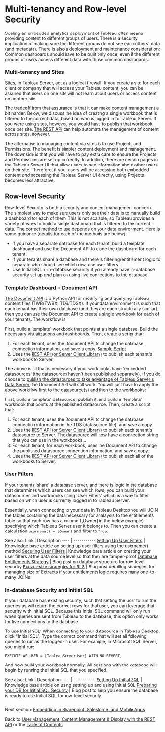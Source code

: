 # Multi-tenancy and Row-level Security

Scaling an embedded analytics deployment of Tableau often means providing content to different groups of users. There is a security implication of making sure the different groups do not see each others' data (and metadata). There is also a deployment and maintenance consideration: Common dashboards should have to be built only once, even if the different groups of users access different data with those common dashboards.

### Multi-tenancy and Sites
[Sites](http://onlinehelp.tableau.com/current/server/en-us/sites_intro.htm), in Tableau Server, act as a logical firewall. If you create a site for each client or company that will access your Tableau content, you can be assured that users on one site will not learn about users or access content on another site. 

The tradeoff from that assurance is that it can make content management a bit harder. Below, we discuss the idea of creating a single workbook that is filtered to the correct data, based on who is logged in to Tableau Server. If you were using sites, however, you would have to publish that workbook once per site. [The REST API](/03_server_management_and_restapi.md) can help automate the management of content across sites, however.

The alternative to managing content via sites is to use Projects and Permissions. The benefit is simpler content deployment and management. The downside is that you will have to pay extra care to ensure the Projects and Permissions are set up correctly. In addition, there are certain pages in the Tableau Server UI that allow users to see information about other users on their site. Therefore, if your users will be accessing both embedded content *and* accessing the Tableau Server UI directly, using Projects becomes less attractive.

## Row-level Security
Row-level Security is both a security and content management concern. The simplest way to make sure users only see their data is to manually build a dashboard for each of them. This is not scalable, so Tableau provides a variety of ways to build a single dashboard that is filtered to the correct data. The correct method to use depends on your data environment. Here is some guidance (details for each of the methods are below):
* If you have a separate database for each tenant, build a template dashboard and use the Document API to clone the dashboard for each tenant.
* If your tenants share a database and there is filtering/entitlement logic to separate who should see which row, use user filters.
* Use Initial SQL + in-database security if you already have in-database security set up *and* plan on using live connections to the database

###  Template Dashboard + Document API
[The Document API](https://github.com/tableau/document-api-python) is a Python API for modifying and querying Tableau content files (TWB/TWBX, TDS/TDSX). If your data environment is such that each tenant has their own database (and they are each structurally similar), then you can use the Document API to create a single workbook for each of your tenants. The workflow is:

First, build a 'template' workbook that points at a single database. Build the necessary visualizations and dashboards.
Then, create a script that:
1) For each tenant, uses the Document API to change the database connection information, and save a copy. [Sample Script](https://github.com/tableau/document-api-python/blob/master/samples/replicate-workbook/replicate_workbook.py)
2) Uses the [REST API (or Server Client Library)](/03_server_management_and_restapi.md)  to publish each tenant's workbook to Server.

The above is all that is necessary if your workbooks have 'embedded datasources' (the datasources haven't been published separately). If you do choose to [publish the datasources to take advantage of Tableau Server's Data Server](https://onlinehelp.tableau.com/current/pro/desktop/en-us/publish_datasources.html), the Document API will still work. You will just have to apply the above workflow first to the datasource(s) and then to the workbooks:

First, build a 'template' datasource, publish it, and build a 'template' workbook that points at the published datasource.
Then, create a script that:
1) For each tenant, uses the Document API to change the database connection information in the TDS (datasource file), and save a copy.
2) Uses the [REST API (or Server Client Library)](/03_server_management_and_restapi.md) to publish each tenant's datasource to Server. The datasource will now have a connection string that you can use in the workbooks...
3) For each tenant, for each workbook, uses the Document API to change the published datasource connection information, and save a copy.
4) Uses the [REST API (or Server Client Library)](/03_server_management_and_restapi.md) to publish each all of the workbooks to Server.

### User Filters
If your tenants 'share' a database server, and there is logic in the database that determines which users can see which rows, you can build your datasources and workbooks using 'User Filters' which is a way to filter based on which user is currently logged in to Tableau Server.

Essentially, when connecting to your data in Tableau Desktop you will JOIN the tables containing the data necessary for analaysis to the entitlements table so that each row has a column ([Owner] in the below example) specifying which Tableau Server user it belongs to. Then you can create a calculation `username() = [Owner]` and filter to `True`.

See also:
Link | Description
---- | -----------
[Setting Up User Filters](https://onlinehelp.tableau.com/current/pro/desktop/en-us/publish_userfilters_create.html#dynamic) | Knowledge base article on setting up user filters using the username() method
[Securing User Filters](https://onlinehelp.tableau.com/current/pro/desktop/en-us/publish_userfilters_create.html#publish-user-filters) | Knowledge base article on creating your user filters at the data source level so that they are tamper-proof
[Database Entitlements Strategy](https://tableauandbehold.com/2016/03/07/how-to-set-up-your-database-for-row-level-security-in-tableau/) | Blog post on database structure for row-level security
[Extract-size strategies for RLS](https://tableauandbehold.com/2016/08/08/defusing-row-level-security-in-tableau-data-extracts-before-they-blow-up-part-1/) | Blog post detailing strategies for managing size of Extracts if your entitlements logic requires many one-to-many JOINs

### In-database Security and Initial SQL
If your database has existing security, such that setting the user to run the queries as will return the correct rows for that user, you can leverage that security with Initial SQL. Because this Initial SQL command will only run when queries are sent from Tableau to the database, this option only works for live connections to the database.

To use Initial SQL: When connecting to your datasource in Tableau Desktop, click "Initial SQL". Type the correct command that will set all following queries to run as the logged-in user. For example, in Microsoft SQL Server, you might run:
```
EXECUTE AS USER = [TableauServerUser] WITH NO REVERT;
```

And now build your workbook normally. All sessions with the database will begin by running the Initial SQL that you specified.

See also:
Link | Description
---- | -----------
[Setting Up Initial SQL](hhttp://onlinehelp.tableau.com/current/pro/desktop/en-us/connect_basic_initialsql.html) | Knowledge base article on using setting up and using Initial SQL
[Preparing your DB for Initial SQL Security](https://tableauandbehold.com/2016/03/09/using-initial-sql-for/) | Blog post to help you ensure the database is ready to use Initial SQL for row-level security

## 

Next section: [Embedding in Sharepoint, Salesforce, and Mobile Apps](/05_embedding_in_other_apps.md)

Back to [User Management, Content Management & Display with the REST API](/03_server_management_and_restapi.md) or the [Table of Contents](/00_table_of_contents.md)